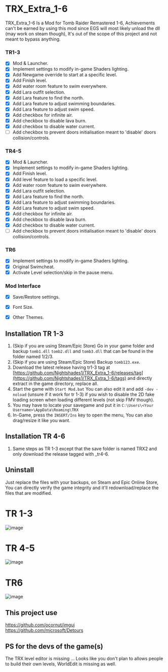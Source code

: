 # TRX_Extra_1-6
TRX_Extra_1-6 Is a Mod for Tomb Raider Remastered 1-6,
Achievements can't be earned by using this mod since EGS will most likely unload the dll (may work on steam though), It's out of the scope of this project and not meant to bypass anything.

### TR1-3
- [x] Mod & Launcher.
- [x] Implement settings to modify in-game Shaders lighting.
- [x] Add Newgame override to start at a specific level.
- [x] Add Finish level.
- [x] Add water room feature to swim everywhere.
- [x] Add Lara outfit selection. 
- [x] Add Lara feature to find the north.
- [x] Add Lara feature to adjust swimming boundaries.
- [x] Add Lara feature to adjust swim speed.
- [x] Add checkbox for infinite air.
- [x] Add checkbox to disable lava burn.
- [x] Add checkbox to disable water current.
- [ ] Add checkbox to prevent doors initialisation meant to 'disable' doors collision/controls.

### TR4-5
- [x] Mod & Launcher.
- [x] Implement settings to modify in-game Shaders lighting.
- [x] Add Finish level.
- [x] Add level feature to load a specific level.
- [x] Add water room feature to swim everywhere.
- [x] Add Lara outfit selection. 
- [x] Add Lara feature to find the north.
- [x] Add Lara feature to adjust swimming boundaries.
- [x] Add Lara feature to adjust swim speed.
- [x] Add checkbox for infinite air.
- [x] Add checkbox to disable lava burn.
- [x] Add checkbox to disable water current.
- [ ] Add checkbox to prevent doors initialisation meant to 'disable' doors collision/controls.

### TR6
- [x] Implement settings to modify in-game Shaders lighting.
- [x] Original Swimcheat.
- [x] Activate Level selection/skip in the pause menu.

### Mod Interface
- [x] Save/Restore settings.
- [x] Font Size.
- [x] Other Themes.



## Installation TR 1-3
1. (Skip if you are using Steam/Epic Store) Go in your game folder and backup `tomb1.dll` `tomb2.dll` and `tomb3.dll` that can be found in the folder named 1/2/3.
2. (Skip if you are using Steam/Epic Store) Backup `tomb123.exe`.
3. Download the latest release having tr1-3 tag at [https://github.com/Nightshades1/TRX_Extra_1-6/releases/tag](https://github.com/Nightshades1/TRX_Extra_1-6/tags) and directly extract in the game directory, replace all.
4. Start the game with `Start Mod.bat` You can also edit it and add `-dev -noload` (unsure if it work for tr 1-3) if you wish to disable the 2D fake loading screen when loading different levels (not skip FMV though).
5. You may have to locate your savegame and put it in `C:\Users\<Your Username>\AppData\Roaming\TRX`
6. In-Game, press the `INSERT/Ins` key to open the menu, You can also drag/resize it like you want.

## Installation TR 4-6
1. Same steps as TR 1-3 except that the save folder is named TRX2 and only download the release tagged with _tr4-6.

## Uninstall
Just replace the files with your backups, on Steam and Epic Online Store, You can directly verify the game integrity and it'll redownload/replace the files that are modified.

# TR 1-3
![image](https://github.com/user-attachments/assets/c2b4b215-b527-44c6-8393-272dced972dc)


# TR 4-5
![image](https://github.com/user-attachments/assets/8084bbfc-d5c9-4950-adc8-d5981832b586)


# TR6
![image](https://github.com/user-attachments/assets/e5d551a5-b3a7-4833-828d-547f4a96b33e)



## This project use
https://github.com/ocornut/imgui<br>
https://github.com/microsoft/Detours

## PS for the devs of the game(s)
The TRX level editor is missing ... Looks like you don't plan to allows people to build their own levels,
WorldEdit is missing as well.
